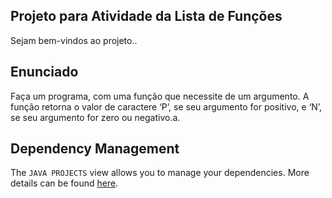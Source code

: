 ## Projeto para Atividade da Lista de Funções

Sejam bem-vindos ao projeto..

## Enunciado

Faça um programa, com uma função que necessite de um argumento. A função retorna o valor de caractere ‘P’, se seu argumento for positivo, e ‘N’, se seu argumento for zero ou negativo.a.

## Dependency Management

The `JAVA PROJECTS` view allows you to manage your dependencies. More details can be found [here](https://github.com/microsoft/vscode-java-dependency#manage-dependencies).